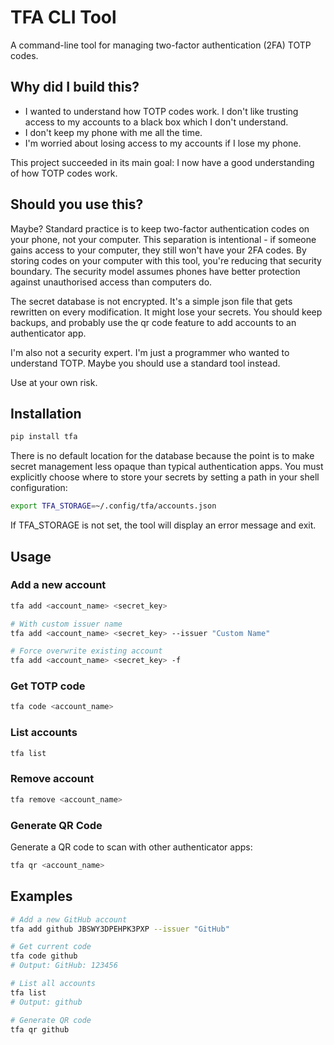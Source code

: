 # TFA CLI Tool

A command-line tool for managing two-factor authentication (2FA) TOTP codes.

## Why did I build this?

* I wanted to understand how TOTP codes work. I don't like trusting access to my accounts to a black box which I don't understand.
* I don't keep my phone with me all the time.
* I'm worried about losing access to my accounts if I lose my phone.

This project succeeded in its main goal: I now have a good understanding of how TOTP codes
work.


## Should you use this?

Maybe? Standard practice is to keep two-factor authentication codes on your phone, not your
computer. This separation is intentional - if someone gains access to your computer, they
still won't have your 2FA codes. By storing codes on your computer with this tool, you're
reducing that security boundary. The security model assumes phones have better protection
against unauthorised access than computers do.

The secret database is not encrypted. It's a simple json file that gets rewritten on every
modification. It might lose your secrets. You should keep backups, and probably use the qr
code feature to add accounts to an authenticator app.

I'm also not a security expert. I'm just a programmer who wanted to understand TOTP. Maybe you
should use a standard tool instead.

Use at your own risk.

## Installation

```bash
pip install tfa
```

There is no default location for the database because the point is to make secret management
less opaque than typical authentication apps. You must explicitly choose where to store your
secrets by setting a path in your shell configuration:

```bash
export TFA_STORAGE=~/.config/tfa/accounts.json
```

If TFA_STORAGE is not set, the tool will display an error message and exit.

## Usage

### Add a new account
```bash
tfa add <account_name> <secret_key>

# With custom issuer name
tfa add <account_name> <secret_key> --issuer "Custom Name"

# Force overwrite existing account
tfa add <account_name> <secret_key> -f
```

### Get TOTP code
```bash
tfa code <account_name>
```

### List accounts
```bash
tfa list
```

### Remove account
```bash
tfa remove <account_name>
```

### Generate QR Code
Generate a QR code to scan with other authenticator apps:

```bash
tfa qr <account_name>
```

## Examples

```bash
# Add a new GitHub account
tfa add github JBSWY3DPEHPK3PXP --issuer "GitHub"

# Get current code
tfa code github
# Output: GitHub: 123456

# List all accounts
tfa list
# Output: github

# Generate QR code
tfa qr github
```
